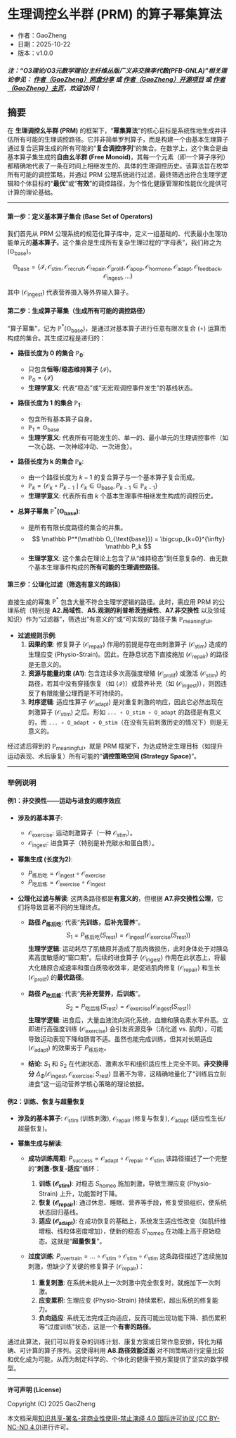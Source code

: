 # **生理调控幺半群 (PRM) 的算子幂集算法**

- 作者：GaoZheng
- 日期：2025-10-22
- 版本：v1.0.0

#### ***注：“O3理论/O3元数学理论/主纤维丛版广义非交换李代数(PFB-GNLA)”相关理论参见： [作者（GaoZheng）网盘分享](https://drive.google.com/drive/folders/1lrgVtvhEq8cNal0Aa0AjeCNQaRA8WERu?usp=sharing) 或 [作者（GaoZheng）开源项目](https://github.com/CTaiDeng/open_meta_mathematical_theory) 或 [作者（GaoZheng）主页](https://mymetamathematics.blogspot.com)，欢迎访问！***

## 摘要
在 **生理调控幺半群 (PRM)** 的框架下，“**幂集算法**”的核心目标是系统性地生成并评估所有可能的生理调控路径。它并非简单罗列算子，而是构建一个由基本生理算子通过复合运算生成的所有可能的“**复合调控序列**”的集合。在数学上，这个集合是由基本算子集生成的**自由幺半群 (Free Monoid)**，其每一个元素（即一个算子序列）都精确地代表了一条在时间上相继发生的、具体的生理调控历史。该算法旨在枚举所有可能的调控策略，并通过 PRM 公理系统进行过滤，最终筛选出符合生理学逻辑和个体目标的“**最优**”或“**有效**”的调控路径，为个性化健康管理和性能优化提供可计算的理论基础。

---

#### **第一步：定义基本算子集合 (Base Set of Operators)**

我们首先从 PRM 公理系统的规范化算子库中，定义一组基础的、代表最小生理功能单元的**基本算子**。这个集合是生成所有复杂生理过程的“字母表”，我们称之为 $(\mathbb O_{\text{base}})$。

$$
\mathbb O_{\text{base}} = \{ \mathcal I, \mathcal O_{\text{stim}}, \mathcal O_{\text{recruit}}, \mathcal O_{\text{repair}}, \mathcal O_{\text{prolif}}, \mathcal O_{\text{apop}}, \mathcal O_{\text{hormone}}, \mathcal O_{\text{adapt}}, \mathcal O_{\text{feedback}}, \mathcal O_{\text{ingest}}, \dots \}
$$

其中 $(\mathcal O_{\text{ingest}})$ 代表营养摄入等外界输入算子。

#### **第二步：生成算子幂集（生成所有可能的调控路径）**

“算子幂集”，记为 $\mathbb P^*(\mathbb O_{\text{base}})$，是通过对基本算子进行任意有限次复合 $(\circ)$ 运算而构成的集合。其生成过程是递归的：

*   **路径长度为 0 的集合 $\mathbb P_0$**:
    *   只包含**恒等/稳态维持算子** $(\mathcal I)$。
    *   $\mathbb P_0 = \{ \mathcal I \}$
    *   **生理学意义**: 代表“稳态”或“无宏观调控事件发生”的基线状态。

*   **路径长度为 1 的集合 $\mathbb P_1$**:
    *   包含所有基本算子自身。
    *   $\mathbb P_1 = \mathbb O_{\text{base}}$
    *   **生理学意义**: 代表所有可能发生的、单一的、最小单元的生理调控事件（如一次心跳、一次神经冲动、一次进食）。

*   **路径长度为 k 的集合 $\mathbb P_k$**:
    *   由一个路径长度为 $k-1$ 的复合算子与一个基本算子复合而成。
    *   $\mathbb P_k = \{ \mathcal O_{k} \circ P_{k-1} \mid \mathcal O_{k} \in \mathbb O_{\text{base}}, P_{k-1} \in \mathbb P_{k-1} \}$
    *   **生理学意义**: 代表所有由 $k$ 个基本生理事件相继发生构成的调控历史。

*   **总算子幂集 $\mathbb P^*(\mathbb O_{\text{base}})$**:
    *   是所有有限长度路径的集合的并集。
    *   $$ \mathbb P^*(\mathbb O_{\text{base}}) = \bigcup_{k=0}^{\infty} \mathbb P_k $$
    *   **生理学意义**: 这个集合在理论上包含了从“维持稳态”到任意复杂的、由无数个基本生理事件构成的**所有可能的生理调控路径**。

#### **第三步：公理化过滤（筛选有意义的路径）**

直接生成的幂集 $\mathbb P^*$ 包含大量不符合生理学逻辑的路径。此时，需应用 PRM 的公理系统（特别是 **A2.局域性**、**A5.观测的利普希茨连续性**、**A7.非交换性** 以及领域知识）作为“过滤器”，筛选出“有意义的”或“可实现的”路径子集 $\mathbb P_{\text{meaningful}}$。

*   **过滤规则示例**:
    1.  **因果约束**: 修复算子 $(\mathcal O_{\text{repair}})$ 作用的前提是存在由刺激算子 $(\mathcal O_{\text{stim}})$ 造成的生理应变 (Physio-Strain)。因此，在静息状态下直接施加 $(\mathcal O_{\text{repair}})$ 的路径是无意义的。
    2.  **资源与能量约束 (A1)**: 包含连续多次高强度增殖 $(\mathcal O_{\text{prolif}})$ 或激活 $(\mathcal O_{\text{stim}})$ 的路径，若其中没有穿插恢复（如 $(\mathcal I)$）或营养补充（如 $(\mathcal O_{\text{ingest}})$），则因违反了有限能量公理而是不可持续的。
    3.  **时序逻辑**: 适应性算子 $(\mathcal O_{\text{adapt}})$ 是对重复刺激的响应，因此它必然出现在刺激算子 $(\mathcal O_{\text{stim}})$ 之后。形如 `... ∘ O_stim ∘ O_adapt` 的路径是有意义的，而 `... ∘ O_adapt ∘ O_stim`（在没有先前刺激历史的情况下）则是无意义的。

经过滤后得到的 $\mathbb P_{\text{meaningful}}$，就是 PRM 框架下，为达成特定生理目标（如提升运动表现、术后康复）所有可能的“**调控策略空间 (Strategy Space)**”。

---

### **举例说明**

#### **例1：非交换性——运动与进食的顺序效应**

*   **涉及的基本算子**:
    *   $\mathcal O_{\text{exercise}}$: 运动刺激算子（一种 $\mathcal O_{\text{stim}}$）。
    *   $\mathcal O_{\text{ingest}}$: 进食算子（特别是补充碳水和蛋白质）。

*   **幂集生成 (长度为2)**:
    *   $P_{\text{练后吃}} = \mathcal O_{\text{ingest}} \circ \mathcal O_{\text{exercise}}$
    *   $P_{\text{吃后练}} = \mathcal O_{\text{exercise}} \circ \mathcal O_{\text{ingest}}$

*   **公理化过滤与解读**: 这两条路径都是**有意义的**，但根据 **A7.非交换性公理**，它们将导致显著不同的生理终点。
    *   **路径 $P_{\text{练后吃}}$**: 代表“**先训练，后补充营养**”。
        $$ S_1 = P_{\text{练后吃}}(S_{\text{rest}}) = \mathcal O_{\text{ingest}}(\mathcal O_{\text{exercise}}(S_{\text{rest}})) $$
        **生理学逻辑**: 运动耗尽了肌糖原并造成了肌肉微损伤，此时身体处于对胰岛素高度敏感的“窗口期”。后续的进食算子 $(\mathcal O_{\text{ingest}})$ 作用在此状态上，将最大化糖原合成速率和蛋白质吸收效率，是促进肌肉修复 $(\mathcal O_{\text{repair}})$ 和生长 $(\mathcal O_{\text{prolif}})$ 的**最优路径**。

    *   **路径 $P_{\text{吃后练}}$**: 代表“**先补充营养，后训练**”。
        $$ S_2 = P_{\text{吃后练}}(S_{\text{rest}}) = \mathcal O_{\text{exercise}}(\mathcal O_{\text{ingest}}(S_{\text{rest}})) $$
        **生理学逻辑**: 进食后，大量血液流向消化系统，血糖和胰岛素水平升高。立即进行高强度训练 $(\mathcal O_{\text{exercise}})$ 会引发资源竞争（消化道 vs. 肌肉），可能导致运动表现下降和肠胃不适。虽然也能完成训练，但其对长期适应 $(\mathcal O_{\text{adapt}})$ 的效果劣于 $P_{\text{练后吃}}$。

    *   **结论**: $S_1$ 和 $S_2$ 在代谢状态、激素水平和组织适应性上完全不同。**非交换得分** $\Delta_{\Phi}(\mathcal O_{\text{ingest}}, \mathcal O_{\text{exercise}}; S_{\text{rest}})$ 显著不为零，这精确地量化了“训练后立刻进食”这一运动营养学核心策略的理论依据。

#### **例2：训练、恢复与超量恢复**

*   **涉及的基本算子**: $\mathcal O_{\text{stim}}$ (训练刺激), $\mathcal O_{\text{repair}}$ (修复与恢复), $\mathcal O_{\text{adapt}}$ (适应性生长/超量恢复)。

*   **幂集生成与解读**:
    *   **成功训练周期**: $P_{\text{success}} = \mathcal O_{\text{adapt}} \circ \mathcal O_{\text{repair}} \circ \mathcal O_{\text{stim}}$
        该路径描述了一个完整的“**刺激-恢复-适应**”循环：
        1.  **训练 ($\mathcal O_{\text{stim}}$)**: 对稳态 $S_{\text{homeo}}$ 施加刺激，导致生理应变 (Physio-Strain) 上升，功能暂时下降。
        2.  **恢复 ($\mathcal O_{\text{repair}}$)**: 通过休息、睡眠、营养等手段，修复受损组织，使系统状态回归基线。
        3.  **适应 ($\mathcal O_{\text{adapt}}$)**: 在成功恢复的基础上，系统发生适应性改变（如肌纤维增粗、线粒体密度增加），使新的稳态 $S'_{\text{homeo}}$ 在功能上高于原始稳态。这就是“**超量恢复**”。

    *   **过度训练**: $P_{\text{overtrain}} = \dots \circ \mathcal O_{\text{stim}} \circ \mathcal O_{\text{stim}} \circ \mathcal O_{\text{stim}}$
        这条路径描述了连续施加刺激，但缺少了关键的修复算子 $(\mathcal O_{\text{repair}})$：
        1.  **重复刺激**: 在系统未能从上一次刺激中完全恢复时，就施加下一次刺激。
        2.  **应变累积**: 生理应变 (Physio-Strain) 持续累积，超出系统的修复能力。
        3.  **负向适应**: 系统无法完成正向适应，反而可能出现功能下降、损伤累积等“过度训练”状态，这是一个**有害的路径**。

通过此算法，我们可以将复杂的训练计划、康复方案或日常作息安排，转化为精确、可计算的算子序列。这使得利用 **A8.路径效能泛函** 对不同策略进行定量比较和优化成为可能，从而为制定科学的、个体化的健康干预方案提供了坚实的数学模型。

---

**许可声明 (License)**

Copyright (C) 2025 GaoZheng

本文档采用[知识共享-署名-非商业性使用-禁止演绎 4.0 国际许可协议 (CC BY-NC-ND 4.0)](https://creativecommons.org/licenses/by-nc-nd/4.0/deed.zh-Hans)进行许可。
